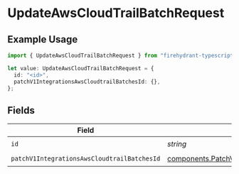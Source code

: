 # UpdateAwsCloudTrailBatchRequest

## Example Usage

```typescript
import { UpdateAwsCloudTrailBatchRequest } from "firehydrant-typescript-sdk/models/operations";

let value: UpdateAwsCloudTrailBatchRequest = {
  id: "<id>",
  patchV1IntegrationsAwsCloudtrailBatchesId: {},
};
```

## Fields

| Field                                                                                                                        | Type                                                                                                                         | Required                                                                                                                     | Description                                                                                                                  |
| ---------------------------------------------------------------------------------------------------------------------------- | ---------------------------------------------------------------------------------------------------------------------------- | ---------------------------------------------------------------------------------------------------------------------------- | ---------------------------------------------------------------------------------------------------------------------------- |
| `id`                                                                                                                         | *string*                                                                                                                     | :heavy_check_mark:                                                                                                           | N/A                                                                                                                          |
| `patchV1IntegrationsAwsCloudtrailBatchesId`                                                                                  | [components.PatchV1IntegrationsAwsCloudtrailBatchesId](../../models/components/patchv1integrationsawscloudtrailbatchesid.md) | :heavy_check_mark:                                                                                                           | N/A                                                                                                                          |